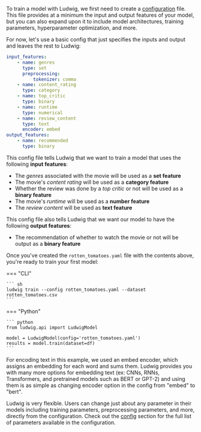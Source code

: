 To train a model with Ludwig, we first need to create a [configuration](https://ludwig-ai.github.io/ludwig-docs/0.4/configuration/) file. This file provides at a minimum the input and output features of your model, but you can also expand upon it to include model architectures, training parameters, hyperparameter optimization, and more.

For now, let's use a basic config that just specifies the inputs and output and leaves the rest to Ludwig:

``` yaml title="rotten_tomatoes.yaml"
input_features:
    - name: genres
      type: set
      preprocessing:
          tokenizer: comma
    - name: content_rating
      type: category
    - name: top_critic
      type: binary
    - name: runtime
      type: numerical
    - name: review_content
      type: text
      encoder: embed
output_features:
    - name: recommended
      type: binary
```

This config file tells Ludwig that we want to train a model that uses the following **input features**:

- The *genres* associated with the movie will be used as a **set feature** 
- The movie's *content rating* will be used as a **category feature**
- Whether the review was done by a *top critic* or not will be used as a **binary feature**
- The movie's *runtime* will be used as a **number feature**
- The *review content* will be used as **text feature**

This config file also tells Ludwig that we want our model to have the following **output features**:

- The recommendation of whether to watch the movie or not will be output as a **binary feature**


Once you've created the `rotten_tomatoes.yaml` file with the contents above, you're ready to train your first model:

=== "CLI"

    ``` sh
    ludwig train --config rotten_tomatoes.yaml --dataset rotten_tomatoes.csv
    ```

=== "Python"

    ``` python
    from ludwig.api import LudwigModel

    model = LudwigModel(config='rotten_tomatoes.yaml')
    results = model.train(dataset=df)
    ```


For encoding text in this example, we used an embed encoder, which assigns an embedding for each word and sums them. Ludwig provides you with many more options for embedding text (ex: CNNs, RNNs, Transformers, and pretrained models such as BERT or GPT-2) and using them is as simple as changing encoder option in the config from "embed" to "bert". 

Ludwig is very flexible. Users can change just about any parameter in their models including training parameters, preprocessing parameters, and more, directly from the configuration. Check out the [config](/ludwig-docs/user_guide/configuration) section for the full list of parameters available in the configuration.